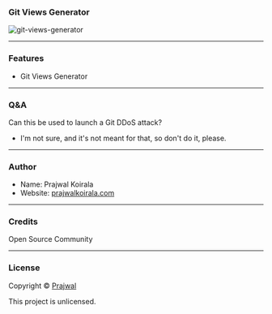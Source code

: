 ### Git Views Generator

![git-views-generator](https://visitor-badge.glitch.me/badge?page_id=complexorganizations.git-views-generator)

---
### Features
- Git Views Generator

---
### Q&A

Can this be used to launch a Git DDoS attack?
- I'm not sure, and it's not meant for that, so don't do it, please.

---
### Author
* Name: Prajwal Koirala
* Website: [prajwalkoirala.com](https://www.prajwalkoirala.com)

---	
### Credits
Open Source Community

---
### License
Copyright © [Prajwal](https://github.com/prajwal-koirala)

This project is unlicensed.
